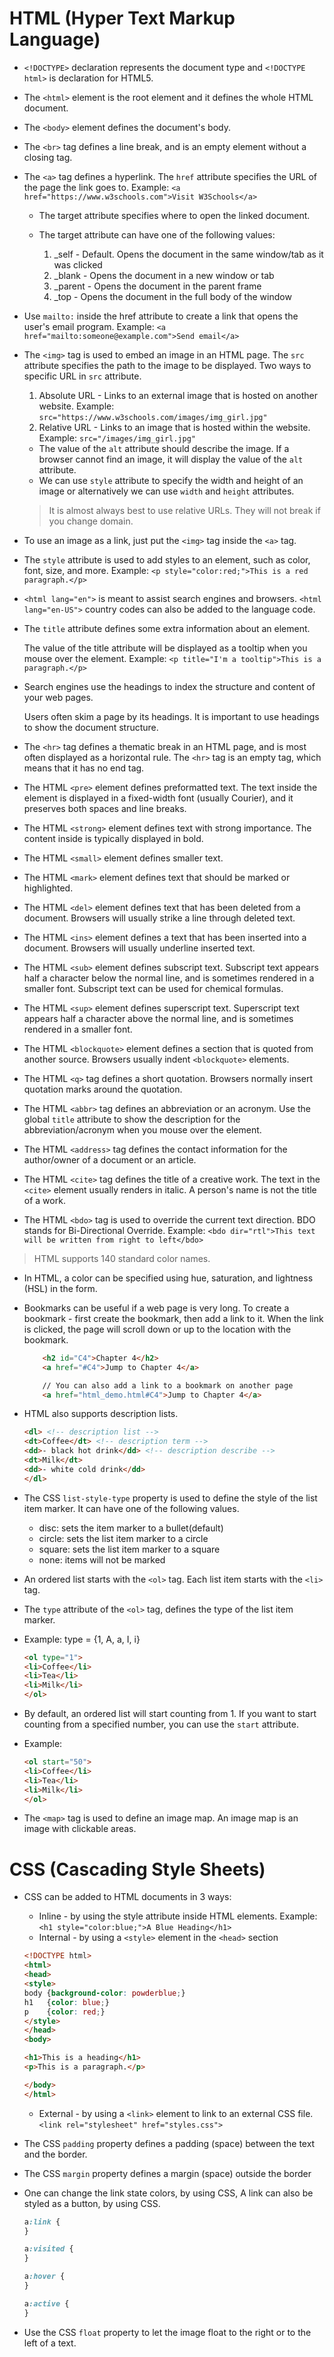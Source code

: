 # HTML (Hyper Text Markup Language)

- `<!DOCTYPE>` declaration represents the document type and `<!DOCTYPE html>` is declaration for HTML5.
- The `<html>` element is the root element and it defines the whole HTML document.
- The `<body>` element defines the document's body.
- The `<br>` tag defines a line break, and is an empty element without a closing tag.
- The `<a>` tag defines a hyperlink. The `href` attribute specifies the URL of the page the link goes to. Example: `<a href="https://www.w3schools.com">Visit W3Schools</a>`
    - The target attribute specifies where to open the linked document.

    - The target attribute can have one of the following values:

      1. _self - Default. Opens the document in the same window/tab as it was clicked
      2. _blank - Opens the document in a new window or tab
      3. _parent - Opens the document in the parent frame
      4. _top - Opens the document in the full body of the window

- Use `mailto:` inside the href attribute to create a link that opens the user's email program. Example: `<a href="mailto:someone@example.com">Send email</a>`

- The `<img>` tag is used to embed an image in an HTML page. The `src` attribute specifies the path to the image to be displayed. Two ways to specific URL in `src` attribute.
  1. Absolute URL - Links to an external image that is hosted on another website. Example: `src="https://www.w3schools.com/images/img_girl.jpg"`
  2. Relative URL - Links to an image that is hosted within the website. Example: `src="/images/img_girl.jpg"`
  - The value of the `alt` attribute should describe the image. If a browser cannot find an image, it will display the value of the `alt` attribute.
  - We can use `style` attribute to specify the width and height of an image or alternatively we can use `width` and `height` attributes.

  > It is almost always best to use relative URLs. They will not break if you change domain.

- To use an image as a link, just put the `<img>` tag inside the `<a>` tag.

- The `style` attribute is used to add styles to an element, such as color, font, size, and more. Example: `<p style="color:red;">This is a red paragraph.</p>`

- `<html lang="en">` is meant to assist search engines and browsers. `<html lang="en-US">` country codes can also be added to the language code.

- The `title` attribute defines some extra information about an element.

    The value of the title attribute will be displayed as a tooltip when you mouse over the element. Example: `<p title="I'm a tooltip">This is a paragraph.</p>`

- Search engines use the headings to index the structure and content of your web pages.

    Users often skim a page by its headings. It is important to use headings to show the document structure.

- The `<hr>` tag defines a thematic break in an HTML page, and is most often displayed as a horizontal rule. The `<hr>` tag is an empty tag, which means that it has no end tag.

- The HTML `<pre>` element defines preformatted text. The text inside the element is displayed in a fixed-width font (usually Courier), and it preserves both spaces and line breaks.

- The HTML `<strong>` element defines text with strong importance. The content inside is typically displayed in bold.

- The HTML `<small>` element defines smaller text.

- The HTML `<mark>` element defines text that should be marked or highlighted.

- The HTML `<del>` element defines text that has been deleted from a document. Browsers will usually strike a line through deleted text.

- The HTML `<ins>` element defines a text that has been inserted into a document. Browsers will usually underline inserted text.

- The HTML `<sub>` element defines subscript text. Subscript text appears half a character below the normal line, and is sometimes rendered in a smaller font. Subscript text can be used for chemical formulas.

- The HTML `<sup>` element defines superscript text. Superscript text appears half a character above the normal line, and is sometimes rendered in a smaller font.

- The HTML `<blockquote>` element defines a section that is quoted from another source.
Browsers usually indent `<blockquote>` elements.

- The HTML `<q>` tag defines a short quotation. Browsers normally insert quotation marks around the quotation.

- The HTML `<abbr>` tag defines an abbreviation or an acronym. Use the global `title` attribute to show the description for the abbreviation/acronym when you mouse over the element.

- The HTML `<address>` tag defines the contact information for the author/owner of a document or an article.

- The HTML `<cite>` tag defines the title of a creative work. The text in the `<cite>` element usually renders in italic. A person's name is not the title of a work.

- The HTML `<bdo>` tag is used to override the current text direction. BDO stands for Bi-Directional Override. Example: `<bdo dir="rtl">This text will be written from right to left</bdo>`

> HTML supports 140 standard color names.

- In HTML, a color can be specified using hue, saturation, and lightness (HSL) in the form.

- Bookmarks can be useful if a web page is very long.
To create a bookmark - first create the bookmark, then add a link to it.
When the link is clicked, the page will scroll down or up to the location with the bookmark. 

    ```html
        <h2 id="C4">Chapter 4</h2>
        <a href="#C4">Jump to Chapter 4</a>

        // You can also add a link to a bookmark on another page
        <a href="html_demo.html#C4">Jump to Chapter 4</a>
    ```

- HTML also supports description lists. 
    ```html
    <dl> <!-- description list --> 
    <dt>Coffee</dt> <!-- description term -->
    <dd>- black hot drink</dd> <!-- description describe -->
    <dt>Milk</dt> 
    <dd>- white cold drink</dd>
    </dl>
    ```

- The CSS `list-style-type` property is used to define the style of the list item marker. It can have one of the following values.
  - disc: sets the item marker to a bullet(default)
  - circle: sets the list item marker to a circle
  - square: sets the list item marker to a square
  - none: items will not be marked

- An ordered list starts with the `<ol>` tag. Each list item starts with the `<li>` tag.
- The `type` attribute of the `<ol>` tag, defines the type of the list item marker.
- Example: type = {1, A, a, I, i}
    ```html
    <ol type="1">
    <li>Coffee</li>
    <li>Tea</li>
    <li>Milk</li>
    </ol>
    ```
- By default, an ordered list will start counting from 1. If you want to start counting from a specified number, you can use the `start` attribute.
- Example:
    ```html
    <ol start="50">
    <li>Coffee</li>
    <li>Tea</li>
    <li>Milk</li>
    </ol>
    ```

- The `<map>` tag is used to define an image map. An image map is an image with clickable areas.

# CSS (Cascading Style Sheets)

- CSS can be added to HTML documents in 3 ways:

    - Inline - by using the style attribute inside HTML elements. Example: `<h1 style="color:blue;">A Blue Heading</h1>`
    - Internal - by using a `<style>` element in the `<head>` section
    ```html
    <!DOCTYPE html>
    <html>
    <head>
    <style>
    body {background-color: powderblue;}
    h1   {color: blue;}
    p    {color: red;}
    </style>
    </head>
    <body>

    <h1>This is a heading</h1>
    <p>This is a paragraph.</p>

    </body>
    </html>
    ```
    - External - by using a `<link>` element to link to an external CSS file. `<link rel="stylesheet" href="styles.css">`

- The CSS `padding` property defines a padding (space) between the text and the border.
- The CSS `margin` property defines a margin (space) outside the border

-  One can change the link state colors, by using CSS, A link can also be styled as a button, by using CSS.
    ```css
    a:link {
    }

    a:visited {
    }

    a:hover {
    }

    a:active {
    }
    ````

- Use the CSS `float` property to let the image float to the right or to the left of a text.